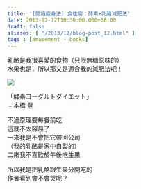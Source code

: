 ```yaml
---
title: '[閱讀瘦身法] 食住瘦：酵素+乳酪減肥法'
date: 2013-12-12T10:30:00.000+08:00
draft: false
aliases: [ "/2013/12/blog-post_12.html" ]
tags : [amusement - books]
---
```


乳酪是我很喜愛的食物（只限無糖原味的）  
水果也是，所以那又是適合我的減肥法吧！  

[![](https://4.bp.blogspot.com/-XHrCw4tCpCs/XCdiKQ2mvgI/AAAAAAAACpg/n16q4LHhpXwCU9IE5iomIp2-64wfT62oQCLcBGAs/s640/23.jpg)](https://4.bp.blogspot.com/-XHrCw4tCpCs/XCdiKQ2mvgI/AAAAAAAACpg/n16q4LHhpXwCU9IE5iomIp2-64wfT62oQCLcBGAs/s1600/23.jpg)

「酵素ヨーグルトダイエット」  
﹣本橋 登  
  
不過原理要每餐前吃  
這就不太容易了   
一來我是不會把它帶回公司  
（我的乳酪是家中自製的）  
二來我不喜歡於午後吃生果   
  
所以我是把乳酪跟生果分開吃的    
作者看到會不會哭呢？